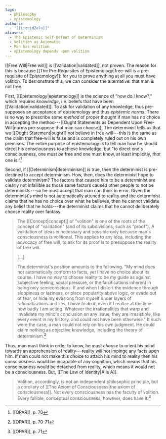 ```yaml
---
tags:
  - philosophy
  - epistemology
authors:
  - "[[LiquidZulu]]"
aliases:
  - The Epistemic Self-Defeat of Determinism
  - Volition as Axiomatic
  - Man has volition
  - epistemology depends upon volition
---
```

[[Free Will|Free will]] is [[Validation|validated]], not proven. The reason for this is because [[The Pre-Requisites of Epistemology|free-will is a pre-requisite of Epistemology]]: for you to prove anything at all you must have volition. To demonstrate this, we can consider the alternative: that man is not free.

First, [[Epistemology|epistemology]] is the science of "how do I know?," which requires *knowledge*, i.e. beliefs that have been [[Validation|validated]]. To ask for validation of any knowledge, thus pre-supposes an acceptance of epistemology and thus *epistemic norms*. There is no way to prescribe some *method* of proper thought if man has no choice in accepting the method---[[Ought Statements as Dependent Upon Free-Will|norms pre-suppose that man can choose]]. The determinist tells us that we [[Ought Statement|ought]] not believe in free-will---this is the same as the claim that free-will is false and is completely ruled out on his own premises. The entire purpose of epistemology is to tell man how he should direct his consciousness to achieve knowledge, but "to direct one's consciousness, one must *be* free and one must know, at least implicitly, *that* one is."[^1]

Second, if [[Determinism|determinism]] is true, then the determinist is pre-destined to accept determinism. How, then, does the determinist hope to validate determinism? The factors that caused him to be a determinist are clearly not infallible as those same factors caused other people to not be determinists---so he must accept that man can think in error. Given the determinist's mind is not automatically attuned to reality and the determinist claims that he has no choice over what he believes, then he cannot validate any belief that he holds---the determinist claims that he cannot deliberately choose reality over fantasy.

>The [[Concept|concept]] of "volition" is one of the roots of the concept of "validation" (and of its subdivisions, such as "proof"). A validation of ideas is necessary and possible only because man's consciousness is volitional. This applies to any idea, including the advocacy of free will, to ask for its proof is to presuppose the reality of free will.
>
>\[...]
>
>The determinist's position amounts to the following. "My mind does not automatically conform to facts, yet I have no choice about its course. I have no way to choose reality to be my guide as against subjective feeling, social pressure, or the falsifications inherent in being only semiconscious. If and when I distort the evidence through sloppiness or laziness, or place popularity above logic, or evade out of fear, or hide my evasions from myself under layers of rationalizations and lies, *I have to do it*, even if I realize at the time how badly I am acting. Whatever the irrationalities that warp and invalidate my mind's conclusion on any issue, they are irresistible, like every event in my history, and could not have been otherwise." If such were the case, a man could not rely on his own judgment. He could claim nothing as objective knowledge, including the theory of determinism.[^2]

Thus, man must think in order to know, he must *choose* to orient his mind towards an apprehension of reality---reality will not impinge any facts upon him. If man could not make this choice to attach his mind to reality then his consciousness would be incapable of any cognition, which means that his consciousness would be detached from reality, which means it would not be a consciousness. But, [[The Law of Identity|A is A]].

>Volition, accordingly, is not an independent philosophic principle, but a corollary of [[The Axiom of Consciousness|the axiom of consciousness]]. Not every consciousness has the faculty of volition. Every fallible, conceptual consciousness, however, does have it.[^3]

[^1]: [[OPAR]], p. 70
[^2]: [[OPAR]], p. 70-71
[^3]: [[OPAR]], p. 71